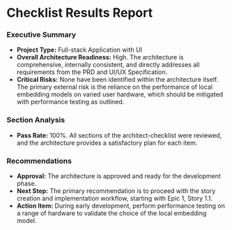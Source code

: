 # Checklist Results Report

### Executive Summary
* **Project Type:** Full-stack Application with UI
* **Overall Architecture Readiness:** High. The architecture is comprehensive, internally consistent, and directly addresses all requirements from the PRD and UI/UX Specification.
* **Critical Risks:** None have been identified within the architecture itself. The primary external risk is the reliance on the performance of local embedding models on varied user hardware, which should be mitigated with performance testing as outlined.

### Section Analysis
* **Pass Rate:** 100%. All sections of the architect-checklist were reviewed, and the architecture provides a satisfactory plan for each item.

### Recommendations
* **Approval:** The architecture is approved and ready for the development phase.
* **Next Step:** The primary recommendation is to proceed with the story creation and implementation workflow, starting with Epic 1, Story 1.1.
* **Action Item:** During early development, perform performance testing on a range of hardware to validate the choice of the local embedding model.